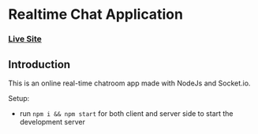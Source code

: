 # Realtime Chat Application

### [Live Site](https://chatappbypuneet.netlify.app/)

## Introduction
This is an online real-time chatroom app made with NodeJs and Socket.io.

Setup:
- run ```npm i && npm start``` for both client and server side to start the development server
